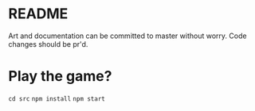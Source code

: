 # README

Art and documentation can be committed to master without worry. Code changes should be pr'd.

# Play the game?

`cd src`
`npm install`
`npm start`
